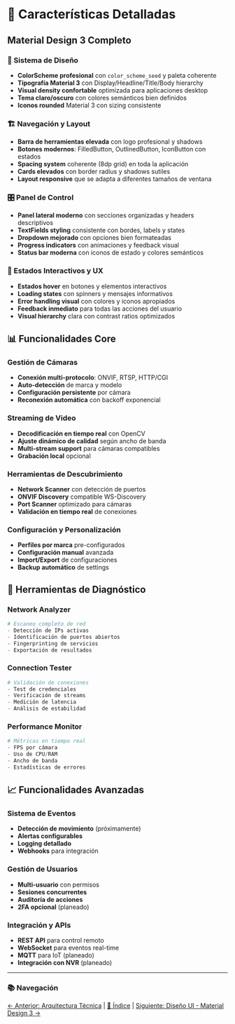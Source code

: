 # 🎯 Características Detalladas

## Material Design 3 Completo

### 🎨 Sistema de Diseño
- **ColorScheme profesional** con `color_scheme_seed` y paleta coherente
- **Tipografía Material 3** con Display/Headline/Title/Body hierarchy
- **Visual density confortable** optimizada para aplicaciones desktop
- **Tema claro/oscuro** con colores semánticos bien definidos
- **Iconos rounded** Material 3 con sizing consistente

### 🏗️ Navegación y Layout
- **Barra de herramientas elevada** con logo profesional y shadows
- **Botones modernos**: FilledButton, OutlinedButton, IconButton con estados
- **Spacing system** coherente (8dp grid) en toda la aplicación
- **Cards elevados** con border radius y shadows sutiles
- **Layout responsive** que se adapta a diferentes tamaños de ventana

### 🎛️ Panel de Control
- **Panel lateral moderno** con secciones organizadas y headers descriptivos
- **TextFields styling** consistente con bordes, labels y states
- **Dropdown mejorado** con opciones bien formateadas
- **Progress indicators** con animaciones y feedback visual
- **Status bar moderna** con iconos de estado y colores semánticos

### 🔄 Estados Interactivos y UX
- **Estados hover** en botones y elementos interactivos
- **Loading states** con spinners y mensajes informativos
- **Error handling visual** con colores y iconos apropiados
- **Feedback inmediato** para todas las acciones del usuario
- **Visual hierarchy** clara con contrast ratios optimizados

## 📊 Funcionalidades Core

### Gestión de Cámaras
- **Conexión multi-protocolo**: ONVIF, RTSP, HTTP/CGI
- **Auto-detección** de marca y modelo
- **Configuración persistente** por cámara
- **Reconexión automática** con backoff exponencial

### Streaming de Video
- **Decodificación en tiempo real** con OpenCV
- **Ajuste dinámico de calidad** según ancho de banda
- **Multi-stream support** para cámaras compatibles
- **Grabación local** opcional

### Herramientas de Descubrimiento
- **Network Scanner** con detección de puertos
- **ONVIF Discovery** compatible WS-Discovery
- **Port Scanner** optimizado para cámaras
- **Validación en tiempo real** de conexiones

### Configuración y Personalización
- **Perfiles por marca** pre-configurados
- **Configuración manual** avanzada
- **Import/Export** de configuraciones
- **Backup automático** de settings

## 🔧 Herramientas de Diagnóstico

### Network Analyzer
```python
# Escaneo completo de red
- Detección de IPs activas
- Identificación de puertos abiertos
- Fingerprinting de servicios
- Exportación de resultados
```

### Connection Tester
```python
# Validación de conexiones
- Test de credenciales
- Verificación de streams
- Medición de latencia
- Análisis de estabilidad
```

### Performance Monitor
```python
# Métricas en tiempo real
- FPS por cámara
- Uso de CPU/RAM
- Ancho de banda
- Estadísticas de errores
```

## 📈 Funcionalidades Avanzadas

### Sistema de Eventos
- **Detección de movimiento** (próximamente)
- **Alertas configurables**
- **Logging detallado**
- **Webhooks** para integración

### Gestión de Usuarios
- **Multi-usuario** con permisos
- **Sesiones concurrentes**
- **Auditoría de acciones**
- **2FA opcional** (planeado)

### Integración y APIs
- **REST API** para control remoto
- **WebSocket** para eventos real-time
- **MQTT** para IoT (planeado)
- **Integración con NVR** (planeado)

---

### 📚 Navegación

[← Anterior: Arquitectura Técnica](ARCHITECTURE.md) | [📑 Índice](README.md) | [Siguiente: Diseño UI - Material Design 3 →](ui-design.md)
